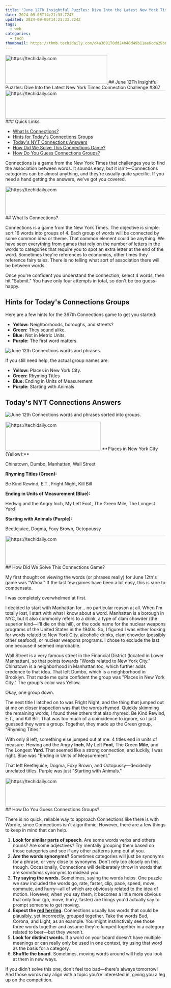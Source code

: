 ```yaml
---
title: "June 12Th Insightful Puzzles: Dive Into the Latest New York Times Connection Challenge #367"
date: 2024-09-05T14:21:33.724Z
updated: 2024-09-06T14:21:33.724Z
tags:
  - web
categories:
  - tech
thumbnail: https://thmb.techidaily.com/d4a369170dd24048d49b11ae6cda29b689bc2d38aadd635d4ed1887b04b3b67e.jpg
---
```


<!-- affiliate ads begin -->
<a href="https://bluettius.sjv.io/c/5597632/2139109/17108" target="_top" id="2139109">
  <img src="//a.impactradius-go.com/display-ad/17108-2139109" border="0" alt="https://techidaily.com" width="320" height="90"/>
</a>
<img height="0" width="0" src="https://bluettius.sjv.io/i/5597632/2139109/17108" style="position:absolute;visibility:hidden;" border="0" />
<!-- affiliate ads end -->
## June 12Th Insightful Puzzles: Dive Into the Latest New York Times Connection Challenge #367

<!-- affiliate ads begin -->
<a href="https://unicoeye.pxf.io/c/5597632/2134227/18498" target="_top" id="2134227">
  <img src="//a.impactradius-go.com/display-ad/18498-2134227" border="0" alt="https://techidaily.com" width="728" height="90"/>
</a>
<img height="0" width="0" src="https://unicoeye.pxf.io/i/5597632/2134227/18498" style="position:absolute;visibility:hidden;" border="0" />
<!-- affiliate ads end -->
### Quick Links

* [What Is Connections?](https://android-transfer.techidaily.com/in-2024-how-to-transfer-photos-from-poco-c55-to-new-android-drfone-by-drfone-transfer-from-android-transfer-from-android/)
* [Hints for Today's Connections Groups](https://activate-lock.techidaily.com/how-to-bypass-icloud-by-checkra1n-even-on-iphone-13-if-youve-tried-everything-by-drfone-ios/)
* [Today's NYT Connections Answers](https://tech-recovery.techidaily.com/cortana-removal-tutorial-for-windows-11-users/)
* [How Did We Solve This Connections Game?](https://facebook-record-videos.techidaily.com/new-cutting-edge-excellence-top-editors-for-videos-for-2024/)
* [How Do You Guess Connections Groups?](https://facebook-record-videos.techidaily.com/the-art-of-making-youtube-thumbnails-on-the-go-mobile-for-2024/)

 Connections is a game from the New York Times that challenges you to find the association between words. It sounds easy, but it isn't—Connections categories can be almost anything, and they're usually quite specific. If you need a hand getting the answers, we've got you covered.

<!-- affiliate ads begin -->
<a href="https://ephamedtechinc.pxf.io/c/5597632/2137218/26400" target="_top" id="2137218">
  <img src="//a.impactradius-go.com/display-ad/26400-2137218" border="0" alt="https://techidaily.com" width="728" height="90"/>
</a>
<img height="0" width="0" src="https://ephamedtechinc.pxf.io/i/5597632/2137218/26400" style="position:absolute;visibility:hidden;" border="0" />
<!-- affiliate ads end -->
##  What Is Connections?

 Connections is a game from the New York Times. The objective is simple: sort 16 words into groups of 4\. Each group of words will be connected by some common idea or theme. That common element could be anything. We have seen everything from games that rely on the number of letters in the words to categories that require you to spot an extra letter at the end of the word. Sometimes they're references to economics, other times they reference fairy tales. There is no telling what sort of association there will be between words.

 Once you're confident you understand the connection, select 4 words, then hit "Submit." You have only four attempts in total, so don't be too guess-happy.

##  Hints for Today's Connections Groups

 Here are a few hints for the 367th Connections game to get you started:

* **Yellow:** Neighborhoods, boroughs, and streets?
* **Green:** They sound alike.
* **Blue:** Not in Metric Units.
* **Purple:** The first word matters.

![June 12th Connections words and phrases.](https://static1.howtogeekimages.com/wordpress/wp-content/uploads/2024/06/june-12th-connections.png) 

 If you still need help, the actual group names are:

* **Yellow:** Places in New York City.
* **Green:** Rhyming Titles
* **Blue:** Ending in Units of Measurement
* **Purple:** Starting with Animals

##  Today's NYT Connections Answers

![June 12th Connections words and phrases sorted into groups.](https://static1.howtogeekimages.com/wordpress/wp-content/uploads/2024/06/june-12th-connections-filled.png) 

<!-- affiliate ads begin -->
<a href="https://aligracehair.sjv.io/c/5597632/2135355/19272" target="_top" id="2135355">
  <img src="//a.impactradius-go.com/display-ad/19272-2135355" border="0" alt="https://techidaily.com" width="300" height="90"/>
</a>
<img height="0" width="0" src="https://aligracehair.sjv.io/i/5597632/2135355/19272" style="position:absolute;visibility:hidden;" border="0" />
<!-- affiliate ads end -->
**Places in New York City (Yellow):** 

 Chinatown, Dumbo, Manhattan, Wall Street

**Rhyming Titles (Green):** 

 Be Kind Rewind, E.T., Fright Night, Kill Bill

**Ending in Units of Measurement (Blue):** 

 Hedwig and the Angry Inch, My Left Foot, The Green Mile, The Longest Yard

**Starting with Animals (Purple):** 

 Beetlejuice, Dogma, Foxy Brown, Octopoussy

<!-- affiliate ads begin -->
<a href="https://ephamedtechinc.pxf.io/c/5597632/2136618/26400" target="_top" id="2136618">
  <img src="//a.impactradius-go.com/display-ad/26400-2136618" border="0" alt="https://techidaily.com" width="728" height="90"/>
</a>
<img height="0" width="0" src="https://ephamedtechinc.pxf.io/i/5597632/2136618/26400" style="position:absolute;visibility:hidden;" border="0" />
<!-- affiliate ads end -->
##  How Did We Solve This Connections Game?

 My first thought on viewing the words (or phrases really) for June 12th's game was "Whoa." If the last few games have been a bit easy, this is sure to compensate. 

 I was completely overwhelmed at first.

 I decided to start with Manhattan for... no particular reason at all. When I'm totally lost, I start with what I know about a word. Manhattan is a borough in NYC, but it also commonly refers to a drink, a type of clam chowder (the superior kind—I'll die on this hill), or the code name for the nuclear weapons programs of the United States in the 1940s. So, I figured I was either looking for words related to New York City, alcoholic drinks, clam chowder (possibly other seafood), or nuclear weapons programs. I chose to exclude the last one because it seemed improbable. 

 Wall Street is a very famous street in the Financial District (located in Lower Manhattan), so that points towards "Words related to New York City." Chinatown is a neighborhood in Manhattan too, which further adds credence to that idea. That left Dumbo, which is a neighborhood in Brooklyn. That made me quite confident the group was "Places in New York City." The group's color was Yellow. 

 Okay, one group down. 

 The next title I latched on to was Fright Night, and the thing that jumped out at me on closer inspection was that the words rhymed. Quickly skimming the remaining words, I found three others that also rhymed: Be Kind Rewind, E.T., and Kill Bill. That was too much of a coincidence to ignore, so I just guessed they were a group. Together, they made up the Green group, "Rhyming Titles." 

 With only 8 left, something else jumped out at me: 4 titles end in units of measure. Hewing and the Angry **Inch**, My Left **Foot**, The Green **Mile**, and The Longest **Yard**. That seemed like a strong connection, and luckily, I was right. Blue was "Ending in Units of Measurement." 

 That left Beetlejuice, Dogma, Foxy Brown, and Octopussy—decidedly unrelated titles. Purple was just "Starting with Animals." 

<!-- affiliate ads begin -->
<a href="https://unicoeye.pxf.io/c/5597632/2134236/18498" target="_top" id="2134236">
  <img src="//a.impactradius-go.com/display-ad/18498-2134236" border="0" alt="https://techidaily.com" width="728" height="90"/>
</a>
<img height="0" width="0" src="https://unicoeye.pxf.io/i/5597632/2134236/18498" style="position:absolute;visibility:hidden;" border="0" />
<!-- affiliate ads end -->
##  How Do You Guess Connections Groups?

 There is no quick, reliable way to approach Connections like there is with Wordle, since Connections isn't algorithmic. However, there are a few things to keep in mind that can help.

1. **Look for similar parts of speech**. Are some words verbs and others nouns? Are some adjectives? Try mentally grouping them based on those categories and see if any other patterns jump out at you.
2. **Are the words synonyms?** Sometimes categories will just be synonyms for a phrase, or very close to synonyms. Don't rely too closely on this, though. Occasionally, Connections will deliberately throw in words that are _sometimes_ synonyms to mislead you.
3. **Try saying the words.** Sometimes, saying the words helps. One puzzle we saw included the words go, rate, faster, clip, pace, speed, move, commute, and hurry—all of which are obviously related to the idea of motion. However, when you say them, it becomes a little more obvious that only four (go, move, hurry, faster) are things you'd actually say to prompt someone to get moving.
4. **Expect the [red herring](https://www.merriam-webster.com/dictionary/red%20herring).** Connections usually has words that could be plausibly, yet incorrectly, grouped together. Take the words Bud, Corona, and Light, as an example. You might instinctively see those three words together and assume they're lumped together in a category related to beer—but they weren't.
5. **Look for distinct words.** If a word on your board doesn't have multiple meanings or can really only be used in one context, try using that word as the basis for a category.
6. **Shuffle the board.** Sometimes, moving words around will help you look at them in new ways.

 If you didn't solve this one, don't feel too bad—there's always tomorrow! And those words may align with a topic you're interested in, giving you a leg up on the competition.

<ins class="adsbygoogle"
     style="display:block"
     data-ad-format="autorelaxed"
     data-ad-client="ca-pub-7571918770474297"
     data-ad-slot="1223367746"></ins>



<ins class="adsbygoogle"
     style="display:block"
     data-ad-client="ca-pub-7571918770474297"
     data-ad-slot="8358498916"
     data-ad-format="auto"
     data-full-width-responsive="true"></ins>


